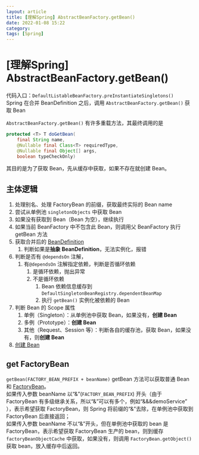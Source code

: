 ```yaml
---
layout: article  
title: [理解Spring] AbstractBeanFactory.getBean()
date: 2022-01-08 15:22
category:  
tags: [Spring]
---
```


# [理解Spring] AbstractBeanFactory.getBean()

代码入口：`DefaultListableBeanFactory.preInstantiateSingletons()`  
Spring 在合并 BeanDefinition 之后，调用 `AbstractBeanFactory.getBean()` 获取 Bean

`AbstractBeanFactory.getBean()` 有许多重载方法，其最终调用的是
```java
protected <T> T doGetBean(
    final String name, 
    @Nullable final Class<T> requiredType,        
    @Nullable final Object[] args, 
    boolean typeCheckOnly)
```

其目的是为了获取 Bean，先从缓存中获取，如果不存在就创建 Bean。

## 主体逻辑
1. 处理别名、处理 FactoryBean 的前缀，获取最终实际的 Bean name
2. 尝试从单例池 `singletonObjects` 中获取 Bean
3. 如果没有获取到 Bean（Bean 为空），继续执行
4. 如果当前 BeanFactory 中不包含此 Bean，则调用父 BeanFactory 执行 getBean 方法
5. 获取合并后的 [BeanDefinition](https://azh3ng.com/2022/01/08/%E7%90%86%E8%A7%A3BeanDefinition.html)
    1. 判断如果是**抽象 BeanDefinition**，无法实例化，报错
6. 判断是否有 `@dependsOn` 注解，
    1. 有`@dependsOn` 注解指定依赖，判断是否循环依赖
        1. 是循环依赖，抛出异常
        2. 不是循环依赖
            1. Bean 依赖信息缓存到 `DefaultSingletonBeanRegistry.dependentBeanMap`
            2. 执行 `getBean()` 实例化被依赖的 Bean
7. 判断 Bean 的 Scope 属性
    1. 单例（Singleton）：从单例池中获取 Bean，如果没有，**创建 Bean**
    2. 多例（Prototype）：**创建 Bean**
    3. 其他（Request、Session 等）：判断各自的缓存池，获取 Bean，如果没有，则**创建 Bean**
8. [创建 Bean](https://azh3ng.com/2022/01/08/%E7%90%86%E8%A7%A3Bean%E5%88%9B%E5%BB%BA.html)


## get FactoryBean
`getBean(FACTORY_BEAN_PREFIX + beanName)`
getBean 方法可以获取普通 Bean 和 [FactoryBean](https://azh3ng.com/2022/01/08/%E7%90%86%E8%A7%A3FactoryBean.html)。  
如果传入参数 beanName 以“&”(`FACTORY_BEAN_PREFIX`) 开头（由于 FactoryBean 有多级继承关系，所以“&”可以有多个，例如“&&&demoService” ），表示希望获取 FactoryBean，则 Spring 将前缀的“&”去除，在单例池中获取到 FactoryBean 后直接返回；  
如果传入参数 beanName 不以“&”开头，但在单例池中获取的 bean 是 FactoryBean，表示希望获取 FactoryBean 生产的 bean，则到缓存 `factoryBeanObjectCache` 中获取，如果没有，则调用 `FactoryBean.getObject()` 获取 bean，放入缓存中后返回。  
